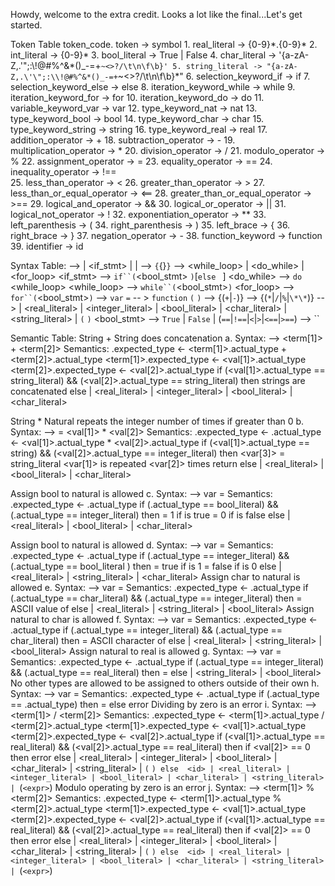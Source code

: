 Howdy, welcome to the extra credit. Looks a lot like the final...Let's get started.

Token Table
    token_code. token -> symbol
    1. real_literal -> {0-9}\*.{0-9}\*
    2. int_literal -> {0-9}\*
    3. bool_literal -> True | False
    4. char_literal -> '{a-zA-Z,.\'\";:\\!@#%^&*()_-=+`~<>?/\t\n\f\b}'
    5. string_literal -> "{a-zA-Z,.\'\";:\\!@#%^&*()_-=+`~<>?/\t\n\f\b}\*"
    6. selection_keyword_if -> if
    7. selection_keyword_else -> else
    8. iteration_keyword_while -> while
    9. iteration_keyword_for -> for
    10. iteration_keyword_do -> do
    11. variable_keyword_var -> var
    12. type_keyword_nat -> nat
    13. type_keyword_bool -> bool
    14. type_keyword_char -> char
    15. type_keyword_string -> string
    16. type_keyword_real -> real
    17. addition_operator -> +
    18. subtraction_operator -> -
    19. multiplication_operator -> *
    20. division_operator -> /
    21. modulo_operator -> %
    22. assignment_operator -> =
    23. equality_operator -> ==
    24. inequality_operator -> !==  
    25. less_than_operator -> <
    26. greater_than_operator -> >
    27. less_than_or_equal_operator -> <==
    28. greater_than_or_equal_operator -> >==
    29. logical_and_operator -> &&
    30. logical_or_operator -> ||
    31. logical_not_operator -> !
    32. exponentiation_operator -> **
    33. left_parenthesis -> (
    34. right_parenthesis -> )
    35. left_brace -> {
    36. right_brace -> }
    37. negation_operator -> -
    38. function_keyword -> function
    39. identifier -> id

Syntax Table:
    <stmt> --> <block> | <if_stmt> | <assignment> | <empty>
    <block> --> `{`{<stmt>}`}`
    <loop> --> <while_loop> | <do_while> | <for_loop>
    <if_stmt>   -->  `if``(`<bool_stmt> `)`<stmt>[`else ` <stmt>]
    <do_while> --> `do` <block> <while_loop>
    <while_loop> -->  `while``(`<bool_stmt>`)`<stmt>
    <for_loop> --> `for``(`<bool_stmt>`)`<block>
    <assignment> --> `var` <id> `=` <expr>
    <functions> -- > `function` <id> `(` <id> `)` <block>
    <expr> --> <term> {(`+`|`-`)<term>}
    <term> --> <val>{(`*`|`/`|`%`|`\*\*`)<val>}
    <val> --> <id> | <real_literal> | <integer_literal> | <bool_literal> | <char_literal> | <string_literal> | `(` <expr> `)`
    <bool_stmt> --> `True` | `False` | <expr> (`==`|`!==`|`<`|`>`|`<==`|`>==`) <expr> 
    <empty> --> ``

Semantic Table:
    String + String does concatenation
a.  Syntax: <expr> --> <term[1]> + <term[2]>
    Semantics: <expr>.expected_type <- <term[1]>.actual_type + <term[2]>.actual_type
                <term[1]>.expected_type <- <val[1]>.actual_type
                <term[2]>.expected_type <- <val[2]>.actual_type
                if (<val[1]>.actual_type == string_literal) && (<val[2]>.actual_type == string_literal)
                    then strings are concatenated
                else 
                    <id> | <real_literal> | <integer_literal> | <bool_literal> | <char_literal>

String * Natural repeats the integer number of times if greater than 0
b. Syntax: <expr> --> <term>  = <val[1]> * <val[2]>
    Semantics: <expr>.expected_type <- <term>.actual_type  <- <val[1]>.actual_type * <val[2]>.actual_type
                if (<val[1]>.actual_type == string) && (<val[2]>.actual_type == integer_literal)
                    then 
                    <var[3]> = string_literal <var[1]> is repeated <var[2]> times
                    return <var3>
                else 
                    <id> | <real_literal> | <bool_literal> | <char_literal>

Assign bool to natural is allowed
c. Syntax: <assignment> --> var <id> = <expr>
    Semantics: <expr>.expected_type <- <id>.actual_type
                if (<expr>.actual_type == bool_literal) && (<id>.actual_type == integer_literal)
                    then 
                    <id> = 1 if <expr> is true
                    <id> = 0 if <expr> is false
                else 
                    <id> | <real_literal> | <bool_literal> | <char_literal>

Assign bool to natural is allowed
d. Syntax: <assignment> --> var <id> = <expr>
    Semantics: <expr>.expected_type <- <id>.actual_type
                if (<expr>.actual_type == integer_literal) && (<id>.actual_type == bool_literal )
                    then 
                    <id> = true if <expr> is 1
                    <id> = false if <expr> is 0
                else 
                    <id> | <real_literal> | <string_literal> | <char_literal>
Assign char to natural is allowed
e. Syntax: <assignment> --> var <id> = <expr>
    Semantics: <expr>.expected_type <- <id>.actual_type
                if (<expr>.actual_type == char_literal) && (<id>.actual_type == integer_literal)
                    then 
                    <id> = ASCII value of <expr>
                else 
                    <id> | <real_literal> | <string_literal> | <bool_literal>
Assign natural to char is allowed
f. Syntax: <assignment> --> var <id> = <expr>
    Semantics: <expr>.expected_type <- <id>.actual_type
                if (<expr>.actual_type == integer_literal) && (<id>.actual_type == char_literal)
                    then 
                    <id> = ASCII character of <expr>
                else 
                    <id> | <real_literal> | <string_literal> | <bool_literal>
Assign natural to real is allowed
g. Syntax: <assignment> --> var <id> = <expr>
    Semantics: <expr>.expected_type <- <id>.actual_type
                if (<expr>.actual_type == integer_literal) && (<id>.actual_type == real_literal)
                    then 
                    <id> = <expr>
                else 
                    <id>  | <string_literal> | <bool_literal>
No other types are allowed to be assigned to others outside of their own
h. Syntax: <assignment> --> var <id> = <expr>
    Semantics: <expr>.expected_type <- <id>.actual_type
                if (<expr>.actual_type == <id>.actual_type)
                    then 
                    <id> = <expr>
                else 
                    error
Dividing by zero is an error
i. Syntax: <expr> --> <term[1]> / <term[2]>
    Semantics: <expr>.expected_type <- <term[1]>.actual_type / <term[2]>.actual_type
                <term[1]>.expected_type <- <val[1]>.actual_type
                <term[2]>.expected_type <- <val[2]>.actual_type
                if (<val[1]>.actual_type == real_literal) && (<val[2]>.actual_type == real_literal)
                    then 
                    if <val[2]> == 0
                        then error
                    else
                        <id> | <real_literal> | <integer_literal> | <bool_literal> | <char_literal> | <string_literal> | `(` <expr> `)
                else 
                    <id> | <real_literal> | <integer_literal> | <bool_literal> | <char_literal> | <string_literal> | `(` <expr> `)
Modulo operating by zero is an error
j. Syntax: <expr> --> <term[1]> % <term[2]>
    Semantics: <expr>.expected_type <- <term[1]>.actual_type % <term[2]>.actual_type
                <term[1]>.expected_type <- <val[1]>.actual_type
                <term[2]>.expected_type <- <val[2]>.actual_type
                if (<val[1]>.actual_type == real_literal) && (<val[2]>.actual_type == real_literal)
                    then 
                    if <val[2]> == 0
                        then error
                    else
                        <id> | <real_literal> | <integer_literal> | <bool_literal> | <char_literal> | <string_literal> | `(` <expr> `)
                else 
                    <id> | <real_literal> | <integer_literal> | <bool_literal> | <char_literal> | <string_literal> | `(` <expr> `)
